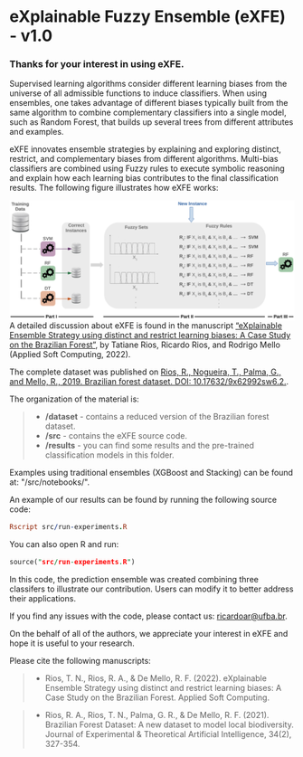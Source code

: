# eXplainable Fuzzy Ensemble (eXFE) - v1.0

### Thanks for your interest in using eXFE.


Supervised learning algorithms consider different learning biases from the universe of all admissible functions to induce classifiers. When using ensembles, one takes advantage of different biases typically built from the same algorithm to combine complementary classifiers into a single model, such as Random Forest, that builds up several trees from different attributes and examples.

eXFE innovates ensemble strategies by explaining and exploring distinct, restrict, and complementary biases from different algorithms. Multi-bias classifiers are combined using Fuzzy rules to execute symbolic reasoning and explain how each learning bias contributes to the final classification results. The following figure illustrates how eXFE works:

<img align="right" src="images/eXFE.png">

A detailed discussion about eXFE is found in the manuscript <a href="#" target="_blank">“eXplainable Ensemble Strategy using distinct and restrict learning biases: A Case Study on the Brazilian Forest”</a>, by Tatiane Rios, Ricardo Rios, and Rodrigo Mello (Applied Soft Computing, 2022).

The complete dataset was published on <a href="https://data.mendeley.com/datasets/9x62992sw6/2" target="_blank">Rios, R., Nogueira, T., Palma, G., and Mello, R., 2019. Brazilian forest dataset. DOI: 10.17632/9x62992sw6.2.</a>.

The organization of the material is:

> - **/dataset** - contains a reduced version of the Brazilian forest dataset.
> - **/src** - contains the eXFE source code.
> - **/results** - you can find some results and the pre-trained classification models in this folder.

Examples using traditional ensembles (XGBoost and Stacking) can be found at: "/src/notebooks/".

An example of our results can be found by running the following source code:

```Prolog
Rscript src/run-experiments.R
```
You can also open R and run:

```Prolog
source("src/run-experiments.R")
```

In this code, the prediction ensemble was created combining three classifers to illustrate our contribution. Users can modify it to better address their applications.

If you find any issues with the code, please contact us: ricardoar@ufba.br.

On the behalf of all of the authors, we appreciate your interest in eXFE and hope it is useful to your research.

Please cite the following manuscripts:

> - Rios, T. N., Rios, R. A., & De Mello, R. F. (2022). eXplainable Ensemble Strategy using distinct and restrict learning biases: A Case Study on the Brazilian Forest. Applied Soft Computing.

> - Rios, R. A., Rios, T. N., Palma, G. R., & De Mello, R. F. (2021). Brazilian Forest Dataset: A new dataset to model local biodiversity. Journal of Experimental & Theoretical Artificial Intelligence, 34(2), 327-354.


